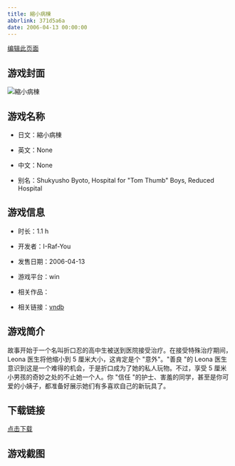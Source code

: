 ```yaml
---
title: 縮小病棟
abbrlink: 371d5a6a
date: 2006-04-13 00:00:00
---
```

[编辑此页面](https://github.com/ACG-3/ADV3-source/blob/main/source/_posts/games/%E7%B8%AE%E5%B0%8F%E7%97%85%E6%A3%9F.md)

## 游戏封面

![縮小病棟](https://pan.timero.xyz/d/onedrive/img_lib_001/%E7%B8%AE%E5%B0%8F%E7%97%85%E6%A3%9F_cover.avif)


## 游戏名称

- 日文：縮小病棟
- 英文：None
- 中文：None

- 别名：Shukyusho Byoto, Hospital for "Tom Thumb" Boys, Reduced Hospital


## 游戏信息

- 时长：1.1 h
- 开发者：I-Raf-You
- 发售日期：2006-04-13
- 游戏平台：win
- 相关作品：

- 相关链接：[vndb](https://vndb.org/v10443)


## 游戏简介

故事开始于一个名叫折口忍的高中生被送到医院接受治疗。在接受特殊治疗期间，Leona 医生将他缩小到 5 厘米大小，这肯定是个 "意外"。"善良 "的 Leona 医生意识到这是一个难得的机会，于是折口成为了她的私人玩物。不过，享受 5 厘米小男孩的奇妙之处的不止她一个人。你 "信任 "的护士、害羞的同学，甚至是你可爱的小姨子，都准备好展示她们有多喜欢自己的新玩具了。




## 下载链接

[点击下载](https://pan.timero.xyz/onedrive/adv_lib_001/%E7%B8%AE%E5%B0%8F%E7%97%85%E6%A3%9F)


## 游戏截图


